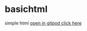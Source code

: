 # basichtml
simple html
[open in gitpod click here](https://gitpod.io/#https://github.com/Puglifeboy/basichtml)
